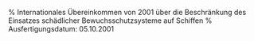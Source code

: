% Internationales Übereinkommen von 2001 über die Beschränkung des Einsatzes schädlicher Bewuchsschutzsysteme auf Schiffen
% Ausfertigungsdatum: 05.10.2001
 
